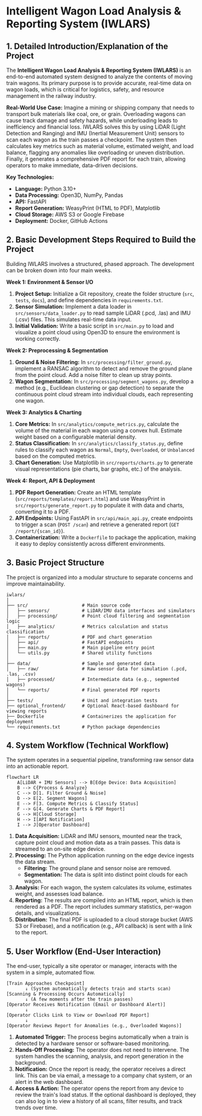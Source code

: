 # Intelligent Wagon Load Analysis & Reporting System (IWLARS)

## 1. Detailed Introduction/Explanation of the Project

The **Intelligent Wagon Load Analysis & Reporting System (IWLARS)** is an end-to-end automated system designed to analyze the contents of moving train wagons. Its primary purpose is to provide accurate, real-time data on wagon loads, which is critical for logistics, safety, and resource management in the railway industry.

**Real-World Use Case:**
Imagine a mining or shipping company that needs to transport bulk materials like coal, ore, or grain. Overloading wagons can cause track damage and safety hazards, while underloading leads to inefficiency and financial loss. IWLARS solves this by using LiDAR (Light Detection and Ranging) and IMU (Inertial Measurement Unit) sensors to scan each wagon as the train passes a checkpoint. The system then calculates key metrics such as material volume, estimated weight, and load balance, flagging any anomalies like overloading or uneven distribution. Finally, it generates a comprehensive PDF report for each train, allowing operators to make immediate, data-driven decisions.

**Key Technologies:**
- **Language:** Python 3.10+
- **Data Processing:** Open3D, NumPy, Pandas
- **API:** FastAPI
- **Report Generation:** WeasyPrint (HTML to PDF), Matplotlib
- **Cloud Storage:** AWS S3 or Google Firebase
- **Deployment:** Docker, GitHub Actions

## 2. Basic Development Steps Required to Build the Project

Building IWLARS involves a structured, phased approach. The development can be broken down into four main weeks.

**Week 1: Environment & Sensor I/O**
1.  **Project Setup:** Initialize a Git repository, create the folder structure (`src`, `tests`, `docs`), and define dependencies in `requirements.txt`.
2.  **Sensor Simulation:** Implement a data loader in `src/sensors/data_loader.py` to read sample LiDAR (.pcd, .las) and IMU (.csv) files. This simulates real-time data input.
3.  **Initial Validation:** Write a basic script in `src/main.py` to load and visualize a point cloud using Open3D to ensure the environment is working correctly.

**Week 2: Preprocessing & Segmentation**
1.  **Ground & Noise Filtering:** In `src/processing/filter_ground.py`, implement a RANSAC algorithm to detect and remove the ground plane from the point cloud. Add a noise filter to clean up stray points.
2.  **Wagon Segmentation:** In `src/processing/segment_wagons.py`, develop a method (e.g., Euclidean clustering or gap detection) to separate the continuous point cloud stream into individual clouds, each representing one wagon.

**Week 3: Analytics & Charting**
1.  **Core Metrics:** In `src/analytics/compute_metrics.py`, calculate the volume of the material in each wagon using a convex hull. Estimate weight based on a configurable material density.
2.  **Status Classification:** In `src/analytics/classify_status.py`, define rules to classify each wagon as `Normal`, `Empty`, `Overloaded`, or `Unbalanced` based on the computed metrics.
3.  **Chart Generation:** Use Matplotlib in `src/reports/charts.py` to generate visual representations (pie charts, bar graphs, etc.) of the analysis.

**Week 4: Report, API & Deployment**
1.  **PDF Report Generation:** Create an HTML template (`src/reports/templates/report.html`) and use WeasyPrint in `src/reports/generate_report.py` to populate it with data and charts, converting it to a PDF.
2.  **API Endpoints:** Using FastAPI in `src/api/main_api.py`, create endpoints to trigger a scan (`POST /scan`) and retrieve a generated report (`GET /report/{scan_id}`).
3.  **Containerization:** Write a `Dockerfile` to package the application, making it easy to deploy consistently across different environments.

## 3. Basic Project Structure

The project is organized into a modular structure to separate concerns and improve maintainability.

```
iwlars/
│
├── src/                    # Main source code
│   ├── sensors/            # LiDAR/IMU data interfaces and simulators
│   ├── processing/         # Point cloud filtering and segmentation logic
│   ├── analytics/          # Metrics calculation and status classification
│   ├── reports/            # PDF and chart generation
│   ├── api/                # FastAPI endpoints
│   ├── main.py             # Main pipeline entry point
│   └── utils.py            # Shared utility functions
│
├── data/                   # Sample and generated data
│   ├── raw/                # Raw sensor data for simulation (.pcd, .las, .csv)
│   ├── processed/          # Intermediate data (e.g., segmented wagons)
│   └── reports/            # Final generated PDF reports
│
├── tests/                  # Unit and integration tests
├── optional_frontend/      # Optional React-based dashboard for viewing reports
├── Dockerfile              # Containerizes the application for deployment
└── requirements.txt        # Python package dependencies
```

## 4. System Workflow (Technical Workflow)

The system operates in a sequential pipeline, transforming raw sensor data into an actionable report.

```mermaid
flowchart LR
    A[LiDAR + IMU Sensors] --> B[Edge Device: Data Acquisition]
    B --> C{Process & Analyze}
    C --> D[1. Filter Ground & Noise]
    D --> E[2. Segment Wagons]
    E --> F[3. Compute Metrics & Classify Status]
    F --> G[4. Generate Charts & PDF Report]
    G --> H[Cloud Storage]
    H --> I[API Notification]
    I --> J[Operator Dashboard]
```

1.  **Data Acquisition:** LiDAR and IMU sensors, mounted near the track, capture point cloud and motion data as a train passes. This data is streamed to an on-site edge device.
2.  **Processing:** The Python application running on the edge device ingests the data stream.
    -   **Filtering:** The ground plane and sensor noise are removed.
    -   **Segmentation:** The data is split into distinct point clouds for each wagon.
3.  **Analysis:** For each wagon, the system calculates its volume, estimates weight, and assesses load balance.
4.  **Reporting:** The results are compiled into an HTML report, which is then rendered as a PDF. The report includes summary statistics, per-wagon details, and visualizations.
5.  **Distribution:** The final PDF is uploaded to a cloud storage bucket (AWS S3 or Firebase), and a notification (e.g., API callback) is sent with a link to the report.

## 5. User Workflow (End-User Interaction)

The end-user, typically a site operator or manager, interacts with the system in a simple, automated flow.

```text
[Train Approaches Checkpoint]
       ↓ (System automatically detects train and starts scan)
[Scanning & Processing Occurs Automatically]
       ↓ (A few moments after the train passes)
[Operator Receives Notification (Email or Dashboard Alert)]
       ↓
[Operator Clicks Link to View or Download PDF Report]
       ↓
[Operator Reviews Report for Anomalies (e.g., Overloaded Wagons)]
```

1.  **Automated Trigger:** The process begins automatically when a train is detected by a hardware sensor or software-based monitoring.
2.  **Hands-Off Processing:** The operator does not need to intervene. The system handles the scanning, analysis, and report generation in the background.
3.  **Notification:** Once the report is ready, the operator receives a direct link. This can be via email, a message to a company chat system, or an alert in the web dashboard.
4.  **Access & Action:** The operator opens the report from any device to review the train's load status. If the optional dashboard is deployed, they can also log in to view a history of all scans, filter results, and track trends over time.
        